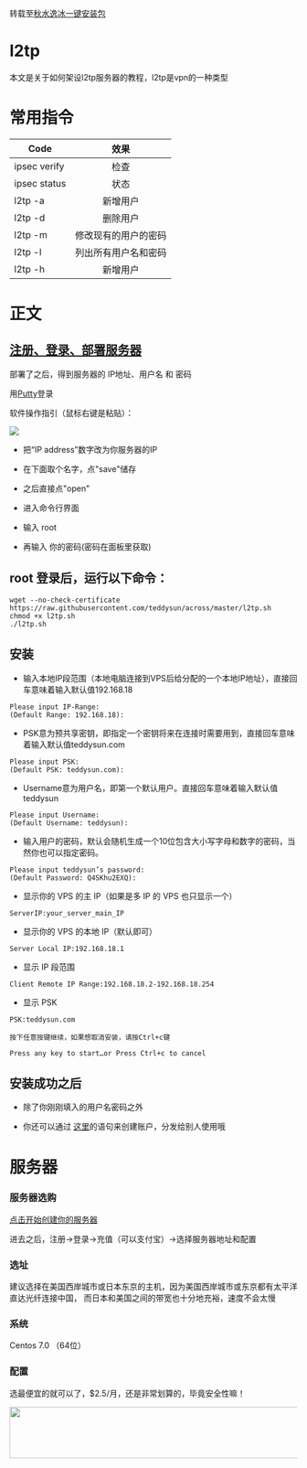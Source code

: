 
转载至[秋水逸冰一键安装包](https://teddysun.com/448.html)
# l2tp

本文是关于如何架设l2tp服务器的教程，l2tp是vpn的一种类型


# 常用指令 

| Code|效果|
| -------------|:-------------:| 
| ipsec verify|检查|
| ipsec status|状态|  
| l2tp -a| 新增用户|  
| l2tp -d| 删除用户|   
| l2tp -m| 修改现有的用户的密码|  
| l2tp -l| 列出所有用户名和密码|   
| l2tp -h| 新增用户|  

# 正文

## [注册、登录、部署服务器](http://l2tp.site/#服务器)

 
 部署了之后，得到服务器的 IP地址、用户名 和 密码

用[Putty](http://sw.bos.baidu.com/sw-search-sp/software/473c4b8568792/PuTTY_0.67.0.0.exe)登录

软件操作指引（鼠标右键是粘贴）：

![](http://images0.cnblogs.com/blog2015/328925/201505/151357073769183.png)

- 把“IP address”数字改为你服务器的IP

- 在下面取个名字，点"save"储存

- 之后直接点"open"

- 进入命令行界面

- 输入 root

- 再输入 你的密码(密码在面板里获取) 


## root 登录后，运行以下命令：
```
wget --no-check-certificate https://raw.githubusercontent.com/teddysun/across/master/l2tp.sh
chmod +x l2tp.sh
./l2tp.sh
```

## 安装

- 输入本地IP段范围（本地电脑连接到VPS后给分配的一个本地IP地址），直接回车意味着输入默认值192.168.18
```
Please input IP-Range:
(Default Range: 192.168.18):
```

- PSK意为预共享密钥，即指定一个密钥将来在连接时需要用到，直接回车意味着输入默认值teddysun.com
```
Please input PSK:
(Default PSK: teddysun.com):
```

- Username意为用户名，即第一个默认用户。直接回车意味着输入默认值teddysun
```
Please input Username:
(Default Username: teddysun):
```


- 输入用户的密码，默认会随机生成一个10位包含大小写字母和数字的密码，当然你也可以指定密码。
```
Please input teddysun’s password:
(Default Password: Q4SKhu2EXQ):
```

- 显示你的 VPS 的主 IP（如果是多 IP 的 VPS 也只显示一个）
```
ServerIP:your_server_main_IP
```

- 显示你的 VPS 的本地 IP（默认即可）
```
Server Local IP:192.168.18.1
```

- 显示 IP 段范围
```
Client Remote IP Range:192.168.18.2-192.168.18.254
```

- 显示 PSK
```
PSK:teddysun.com
```

```
按下任意按键继续，如果想取消安装，请按Ctrl+c键

Press any key to start…or Press Ctrl+c to cancel
```

## 安装成功之后

- 除了你刚刚填入的用户名密码之外

- 你还可以通过 [这里](http://l2tp.site/#常用指令)的语句来创建账户，分发给别人使用哦

# 服务器

### 服务器选购

[点击开始创建你的服务器](https://www.vultr.com/?ref=7233306)

进去之后，注册->登录->充值（可以支付宝）->选择服务器地址和配置

### 选址
建议选择在美国西岸城市或日本东京的主机，因为美国西岸城市或东京都有太平洋直达光纤连接中国，
而日本和美国之间的带宽也十分地充裕，速度不会太慢

### 系统  
Centos 7.0 （64位）

### 配置

选最便宜的就可以了，$2.5/月，还是非常划算的，毕竟安全性嘛！


<a href="https://www.vultr.com/?ref=7233306"><img src="https://www.vultr.com/media/banner_1.png" width="728" height="90"></a>


